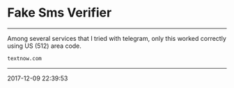 # Fake Sms Verifier

----------------------------------------- 
Among several services that I tried with telegram, only this worked
correctly using US (512) area code.

```bash
textnow.com
```


-----------------------------------------
2017-12-09 22:39:53
